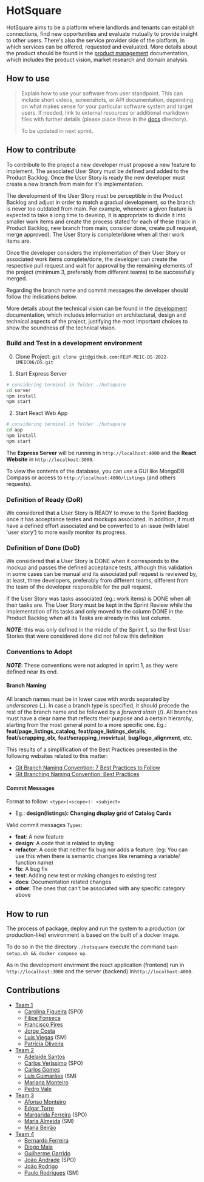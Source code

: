 # HotSquare

HotSquare aims to be a platform where landlords and tenants can establish connections, find new opportunities and evaluate mutually to provide insight to other users. There's also the service provider side of the platform, in which services can be offered, requested and evaluated. More details about the product should be found in the [product management](docs/product.md) documentation, which includes the product vision, market research and domain analysis.


## How to use

> Explain how to use your software from user standpoint. This can include short videos, screenshots, or API documentation, depending on what makes sense for your particular software system and target users. If needed, link to external resources or additional markdown files with further details (please place these in the [docs](docs/) directory).
>
> To be updated in next sprint.


## How to contribute

To contribute to the project a new developer must propose a new feature to implement. The associated User Story must be defined and added to the Product Backlog. Once the User Story is ready the new developer must create a new branch from main for it's implementation. 

The development of the User Story must be perceptible in the Product Backlog and adjust in order to match a gradual development, so the branch is never too outdated from main. For example, whenever a given feature is expected to take a long time to develop, it is appropriate to divide it into smaller work items and create the process stated for each of these (track in Product Backlog, new branch from main, consider done, create pull request, merge approved). The User Story is complete/done when all their work items are.

Once the developer considers the implementation of their User Story or associated work items complete/done, the developer can create the respective pull request and wait for approval by the remaining elements of the project (minimum 3, preferably from different teams) to be successfully merged.

Regarding the branch name and commit messages the developer should follow the indications below. 

More details about the technical vision can be found in the [development](docs/development.md) documentation, which includes information on architectural, design and technical aspects of the project, justifying the most important choices to show the soundness of the technical vision.


### Build and Test in a development environment

0. Clone Project: `git clone git@github.com:FEUP-MEIC-DS-2022-1MEIC06/DS.git`

1. Start Express Server
~~~sh
# considering terminal in folder ./hotsquare
cd server
npm install
npm start
~~~

2. Start React Web App
~~~sh
# considering terminal in folder ./hotsquare
cd app
npm install
npm start
~~~

The **Express Server** will be running in  `http://localhost:4000` and the **React Website** in `http://localhost:3000`.

To view the contents of the database, you can use a GUI like MongoDB Compass or access to `http://localhost:4000/listings` (and others requests).


### Definition of Ready (DoR)

We considered that a User Story is READY to move to the Sprint Backlog once it has acceptance testes and mockups associated. In addition, it must have a defined effort associated and be converted to an issue (with label 'user story') to more easily monitor its progress.


### Definition of Done (DoD)

We considered that a User Story is DONE when it corresponds to the mockup and passes the defined acceptance tests, although this validation in some cases can be manual and its associated pull request is reviewed by, at least, three developers, preferably from different teams, different from the team of the developer responsible for the pull request.

If the User Story was tasks associated (eg.: work items) is DONE when all their tasks are. The User Story must be kept in the Sprint Review while the implementation of its tasks and only moved to the column DONE in the Product Backlog when all its Tasks are already in this last column.

***NOTE***: this was only defined in the middle of the Sprint 1, so the first User Stories that were considered done did not follow this definition


### Conventions to Adopt

***NOTE***: These conventions were not adopted in sprint 1, as they were defined near its end.

#### Branch Naming

All branch names must be in lower case with words separated by *underscores* (_). In case a branch type is specified, it should precede the rest of the branch name and be followed by a *forward slash* (/). All branches must have a clear name that reflects their purpose and a certain hierarchy, starting from the most general point to a more specific one. Eg.: **feat/page_listings_catalog**, **feat/page_listings_details**, **feat/scrapping_olx**, **feat/scrapping_imovirtual**, **bug/logo_alignment**, etc. 

This results of a simplification of the Best Practices presented in the following websites related to this matter:
  - [Git Branch Naming Convention: 7 Best Practices to Follow](https://hackernoon.com/git-branch-naming-convention-7-best-practices-to-follow-1c2l33g2)
  - [Git Branching Naming Convention: Best Practices](https://codingsight.com/git-branching-naming-convention-best-practices/)


#### Commit Messages

Format to follow: `<type>(<scope>): <subject>` 
- Eg.: **design(listings): Changing display grid of Catalog Cards**

Valid commit messages `Types`:
- **feat**: A new feature
- **design**: A code that is related to styling
- **refactor**: A code that neither fix bug nor adds a feature. (eg: You can use this when there is semantic changes like renaming a variable/ function name)
- **fix**: A bug fix
- **test**: Adding new test or making changes to existing test
- **docs**: Documentation related changes
- **other**: The ones that can't be associated with any specific category above


## How to run 

The process of package, deploy and run the system to a production (or production-like) environment is based on the built of a docker image.

To do so in the the directory `./hotsquare` execute the command `bash setup.sh && docker compose up`.

As in the development envirment the react application (frontend) run in `http://localhost:3000` and the server (backend) in`http://localhost:4000`.


## Contributions
 * [Team 1](factsheets/team1.md)
   * [Carolina Figueira](/factsheets/team1/carolina_figueira.md) (SPO)
   * [Filipe Fonseca](/factsheets/team1/filipe_fonseca.md)
   * [Francisco Pires](/factsheets/team1/francisco_pires.md)
   * [Jorge Costa](/factsheets/team1/jorge_costa.md)
   * [Luis Viegas](/factsheets/team1/luis_viegas.md) (SM)
   * [Patrícia Oliveira](/factsheets/team1/patricia_oliveira.md)
 * [Team 2](factsheets/team2.md)
   * [Adelaide Santos](/factsheets/team2/adelaide_santos.md)
   * [Carlos Veríssimo](/factsheets/team2/carlos_verissimo.md) (SPO)
   * [Carlos Gomes](/factsheets/team2/carlos_gomes.md)
   * [Luís Guimarães](/factsheets/team2/luis_guimaraes.md) (SM)
   * [Mariana Monteiro](/factsheets/team2/mariana_monteiro.md)
   * [Pedro Vale](/factsheets/team2/pedro_vale.md)
 * [Team 3](factsheets/team3.md)
   * [Afonso Monteiro](/factsheets/team3/afonso_monteiro.md)
   * [Edgar Torre](/factsheets/team3/edgar_torre.md)
   * [Margarida Ferreira](/factsheets/team3/margarida_ferreira.md) (SPO)
   * [Maria Almeida](/factsheets/team3/maria_almeida.md) (SM)
   * [Maria Beirão](/factsheets/team3/maria_beirao.md)
 * [Team 4](factsheets/team4.md)
   * [Bernardo Ferreira](/factsheets/team4/bernardo_ferreira.md)
   * [Diogo Maia](/factsheets/team4/diogo_maia.md)
   * [Guilherme Garrido](/factsheets/team4/guilherme_garrido.md)
   * [João Andrade](/factsheets/team4/joao_andrade.md) (SPO)
   * [João Rodrigo](/factsheets/team4/joao_rodrigo.md)
   * [Paulo Rodrigues](/factsheets/team4/paulo_rodrigues.md) (SM)
